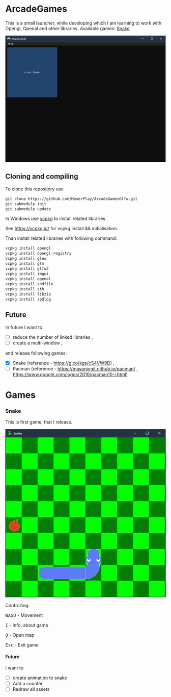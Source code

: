 # ArcadeGames
This is a small launcher, while developing which I am learning to work with Opengl, Openal and other libraries.
Available games: [Snake](#snake)

![launcher_demo_1.jpg](img/launcher_demo_1.jpg)
## Cloning and compiling
To clone this repository use 
```
git clone https://github.com/MaserPlay/ArcadeGamesGlfw.git
git submodule init
git submodule update
```
In Windows use [vcpkg](https://vcpkg.io/) to install related libraries

See https://vcpkg.io/ for vcpkg install && initialisation.

Than install related libraries with following command:
```
vcpkg install opengl
vcpkg install opengl-registry
vcpkg install glew
vcpkg install glm
vcpkg install glfw3
vcpkg install imgui
vcpkg install openal
vcpkg install sndfile
vcpkg install stb
vcpkg install libzip
vcpkg install spdlog
```
## Future
In future I want to
- [ ] reduce the number of linked libraries ,
- [ ] create a multi-window ,

 and release following games:
- [X] Snake (reference - https://g.co/kgs/cS4VW9D) ,
- [ ] Pacman (reference - https://masonicgit.github.io/pacman/ , https://www.google.com/logos/2010/pacman10-i.html)
# Games
### Snake
This is first game, that I release.

![snake_demo_1.jpg](img/snake_demo_1.jpg)

Controlling:

<kbd>W</kbd><kbd>A</kbd><kbd>S</kbd><kbd>D</kbd> - Movement

<kbd>I</kbd> - Info, about game

<kbd>O</kbd> - Open map

<kbd>Esc</kbd> - Exit game

#### Future
I want to
- [ ] create animation to snake
- [ ] Add a counter
- [ ] Redraw all assets
